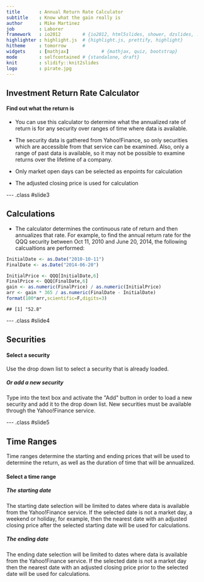 ```yaml
---
title       : Annual Return Rate Calculator
subtitle    : Know what the gain really is
author      : Mike Martinez
job         : Laborer
framework   : io2012        # {io2012, html5slides, shower, dzslides, ...}
highlighter : highlight.js  # {highlight.js, prettify, highlight}
hitheme     : tomorrow      # 
widgets     : [mathjax]            # {mathjax, quiz, bootstrap}
mode        : selfcontained # {standalone, draft}
knit        : slidify::knit2slides
logo        : pirate.jpg
---
```


## Investment Return Rate Calculator

#### Find out what the return is

- You can use this calculator to determine what the annualized rate of return is for any security over ranges of time where data is available.

- The security data is gathered from Yahoo!Finance, so only securities which are accessible from that service can be examined.  Also, only a range of past data is available, so it may not be possible to examine returns over the lifetime of a company.

- Only market open days can be selected as enpoints for calculation

- The adjusted closing price is used for calculation


--- .class #slide3 

## Calculations

- The calculator determines the continuous rate of return and then annualizes that rate.  For example, to find the annual return rate for the QQQ security between Oct 11, 2010 and June 20, 2014, the following calcualtions are performed:



```r
InitialDate <- as.Date("2010-10-11")
FinalDate <- as.Date("2014-06-20")

InitialPrice <- QQQ[InitialDate,6]
FinalPrice <- QQQ[FinalDate,6]
gain <- as.numeric(FinalPrice) / as.numeric(InitialPrice)
arr <- gain * 365 / as.numeric(FinalDate - InitialDate)
format(100*arr,scientific=F,digits=3)
```

```
## [1] "52.8"
```

--- .class #slide4 

## Securities

#### Select a security

Use the drop down list to select a security that is already loaded.

##### Or add a new security

Type into the text box and activate the "Add" button in order to load a new security and add it to the drop down list.  New securities must be available through the Yahoo!Finance service.

--- .class #slide5 

## Time Ranges

Time ranges determine the starting and ending prices that will be used to determine the return, as well as the duration of time that will be annualized.

#### Select a time range

##### The starting date

The starting date selection will be limited to dates where data is available from the Yahoo!Finance service.  If the selected date is not a market day, a weekend or holiday, for example, then the nearest date with an adjusted closing price after the selected starting date will be used for calculations.

##### The ending date

The ending date selection will be limited to dates where data is available from the Yahoo!Finance service.  If the selected date is not a market day then the nearest date with an adjusted closing price prior to the selected date will be used for calculations.

